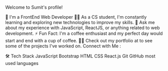 
Welcome to Sumit's profile! 


🏢 I'm a FrontEnd Web Developer
👨‍💻 As a CS student, I'm constantly learning and exploring new technologies to improve my skills.
💬 Ask me about my experience with JavaScript, ReactJS, or anything related to web development.
⚡ Fun Fact: I'm a coffee enthusiast and my perfect day would start and end with a cup of coffee.
👨‍💻 Check out my portfolio at to see some of the projects I've worked on.
Connect with Me :
 

🛠  Tech Stack
JavaScript  Bootstrap  HTML  CSS  React.js Git  GitHub most used languages
